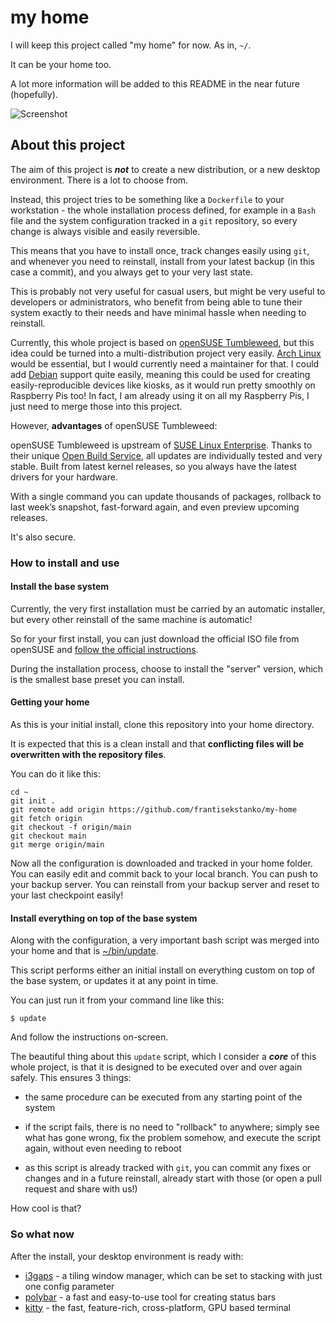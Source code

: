 # my home

I will keep this project called "my home" for now. As in, `~/`.

It can be your home too.

A lot more information will be added to this
README in the near future (hopefully).

![Screenshot](https://user-images.githubusercontent.com/100702441/198291280-8a2f9624-3ebb-4518-9f30-92d7de686360.png "Screenshot")

## About this project

The aim of this project is ***not*** to create a new distribution,
or a new desktop environment. There is a lot to choose from.

Instead, this project tries to be something like
a `Dockerfile` to your workstation -
the whole installation process defined, for example in a `Bash` file
and the system configuration tracked in a `git` repository,
so every change is always visible and easily reversible.

This means that you have to install once, track changes
easily using `git`, and whenever you need to reinstall,
install from your latest backup (in this case a commit),
and you always get to your very last state.

This is probably not very useful for casual users,
but might be very useful to developers or administrators,
who benefit from being able to tune their system exactly
to their needs and have minimal hassle when needing to reinstall.

Currently, this whole project is based on
[openSUSE Tumbleweed](https://get.opensuse.org/tumbleweed/),
but this idea could be turned into a multi-distribution
project very easily.
[Arch Linux](https://archlinux.org/) would be essential,
but I would currently need a maintainer for that. I could add
[Debian](https://www.debian.org/) support quite easily,
meaning this could be used for creating easily-reproducible
devices like kiosks, as it would run pretty smoothly on Raspberry Pis too!
In fact, I am already using it on all my Raspberry Pis,
I just need to merge those into this project.

However, **advantages** of openSUSE Tumbleweed:

openSUSE Tumbleweed is upstream of
[SUSE Linux Enterprise](https://en.wikipedia.org/wiki/SUSE_Linux_Enterprise).
Thanks to their unique
[Open Build Service](https://en.wikipedia.org/wiki/Open_Build_Service),
all updates are individually tested and very stable.
Built from latest kernel releases, so you always have the latest
drivers for your hardware.

With a single command you can update thousands of packages,
rollback to last week’s snapshot, fast-forward again,
and even preview upcoming releases.

It's also secure.

### How to install and use

#### Install the base system
Currently, the very first installation must be carried
by an automatic installer, but every other reinstall
of the same machine is automatic!

So for your first install, you can just download
the official ISO file from openSUSE and
[follow the official instructions](https://get.opensuse.org/tumbleweed/).

During the installation process, choose to install the "server"
version, which is the smallest base preset you can install.

#### Getting your home
As this is your initial install, clone this repository
into your home directory.

It is expected that this is a clean install and that **conflicting
files will be overwritten with the repository files**.

You can do it like this:

```
cd ~
git init .
git remote add origin https://github.com/frantisekstanko/my-home
git fetch origin
git checkout -f origin/main
git checkout main
git merge origin/main
```

Now all the configuration is downloaded and tracked in your home
folder. You can easily edit and commit back to your local branch.
You can push to your backup server. You can reinstall from your
backup server and reset to your last checkpoint easily!

#### Install everything on top of the base system

Along with the configuration, a very important bash script
was merged into your home and that is
[~/bin/update](https://github.com/frantisekstanko/my-home/blob/main/bin/update).

This script performs either an initial install on everything
custom on top of the base system, or updates it at
any point in time.

You can just run it from your command line like this:

```
$ update
```

And follow the instructions on-screen.

The beautiful thing about this `update` script, which I consider
a ***core*** of this whole project, is that it is designed
to be executed over and over again safely. This ensures 3 things:

- the same procedure can be executed from any starting point of the system

- if the script fails, there is no need to "rollback" to anywhere;
simply see what has gone wrong, fix the problem somehow,
and execute the script again, without even needing to reboot

- as this script is already tracked with `git`,  you can commit
any fixes or changes and in a future reinstall, already start
with those (or open a pull request and share with us!)

How cool is that?

### So what now

After the install, your desktop environment is ready with:

- [i3gaps](https://github.com/Airblader/i3) - a tiling window manager, which can be set to stacking
with just one config parameter
- [polybar](https://github.com/polybar/polybar) - a fast and easy-to-use tool for creating status bars
- [kitty](https://github.com/kovidgoyal/kitty) - the fast, feature-rich, cross-platform, GPU based terminal
